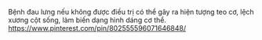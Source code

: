 Bệnh đau lưng nếu không được điều trị có thể gây ra hiện tượng teo cơ, lệch xương cột sống, làm biến dạng hình dáng cơ thể.
https://www.pinterest.com/pin/802555596071646848/
